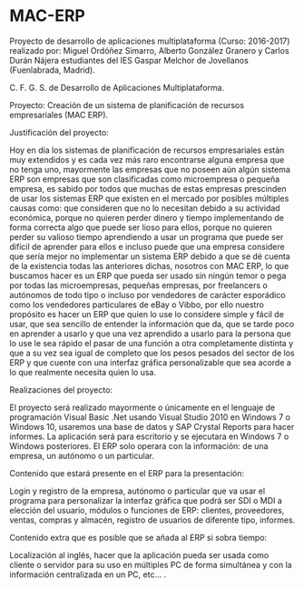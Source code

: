 # MAC-ERP
Proyecto de desarrollo de aplicaciones multiplataforma (Curso: 2016-2017) realizado por:
Miguel Ordóñez Simarro, Alberto González Granero y Carlos Durán Nájera estudiantes del
IES Gaspar Melchor de Jovellanos (Fuenlabrada, Madrid).

C. F. G. S. de Desarrollo de Aplicaciones Multiplataforma.

Proyecto: Creación de un sistema de planificación de recursos empresariales (MAC ERP).

Justificación del proyecto:

Hoy en día los sistemas de planificación de recursos empresariales están muy extendidos y es cada vez más raro encontrarse 
alguna empresa que no tenga uno, mayormente las empresas que no poseen aún algún sistema ERP son empresas que son clasificadas
como microempresa o pequeña empresa, es sabido por todos que muchas de estas empresas prescinden de usar los sistemas ERP que 
existen en el mercado por posibles múltiples causas como: que consideren que no lo necesitan debido a su actividad
económica, porque no quieren perder dinero y tiempo implementando de forma correcta algo que puede ser lioso para 
ellos, porque no quieren perder su valioso tiempo aprendiendo a usar un programa que puede ser difícil de aprender
para ellos e incluso puede que una empresa considere que sería mejor no implementar un sistema ERP debido
a que se dé cuenta de la existencia todas las anteriores dichas, nosotros con MAC ERP, lo que buscamos hacer es un 
ERP que pueda ser usado sin ningún temor o pega por todas las microempresas, pequeñas empresas, por freelancers o 
autónomos de todo tipo o incluso por vendedores de carácter esporádico como los vendedores particulares de eBay o Vibbo,
por ello nuestro propósito es hacer un ERP que quien lo use lo considere simple y fácil de usar, que sea sencillo de entender
la información que da, que se tarde poco en aprender a usarlo y que una vez aprendido a usarlo para la persona que lo use le
sea rápido el pasar de una función a otra completamente distinta y que a su vez sea igual de completo que los pesos pesados
del sector de los ERP y que cuente con una interfaz gráfica personalizable que sea acorde a lo que realmente necesita
quien lo usa.

Realizaciones del proyecto:

El proyecto será realizado mayormente o únicamente en el lenguaje de programación Visual Basic .Net usando Visual Studio 2010
en Windows 7 o Windows 10, usaremos una base de datos y SAP Crystal Reports para hacer informes.
La aplicación será para escritorio y se ejecutara en Windows 7 o Windows posteriores.
El ERP solo operara con la información: de una empresa, un autónomo o un particular.

Contenido que estará presente en el ERP para la presentación:

Login y registro de la empresa, autónomo o particular que va usar el programa para personalizar la interfaz gráfica que podrá
ser SDI o MDI a elección del usuario, módulos o funciones de ERP: clientes, proveedores, ventas, compras y almacén, registro
de usuarios de diferente tipo, informes.

Contenido extra que es posible que se añada al ERP si sobra tiempo:

Localización al inglés, hacer que la aplicación pueda ser usada como cliente o servidor para su uso en múltiples PC
de forma simultánea y con la información centralizada en un PC, etc… .
